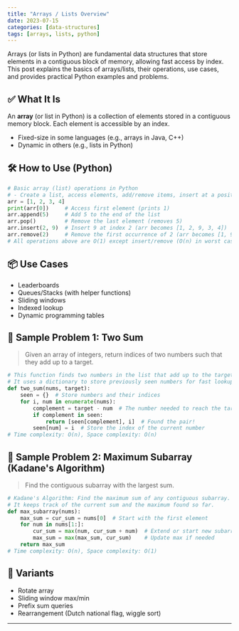 ```yaml
---
title: "Arrays / Lists Overview"
date: 2023-07-15
categories: [data-structures]
tags: [arrays, lists, python]
---
```


Arrays (or lists in Python) are fundamental data structures that store elements in a contiguous block of memory, allowing fast access by index. This post explains the basics of arrays/lists, their operations, use cases, and provides practical Python examples and problems.

## ✅ What It Is

An **array** (or list in Python) is a collection of elements stored in a contiguous memory block. Each element is accessible by an index.

- Fixed-size in some languages (e.g., arrays in Java, C++)
- Dynamic in others (e.g., lists in Python)

## 🛠️ How to Use (Python)

```python
# Basic array (list) operations in Python
# - Create a list, access elements, add/remove items, insert at a position, remove by value
arr = [1, 2, 3, 4]
print(arr[0])     # Access first element (prints 1)
arr.append(5)     # Add 5 to the end of the list
arr.pop()         # Remove the last element (removes 5)
arr.insert(2, 9)  # Insert 9 at index 2 (arr becomes [1, 2, 9, 3, 4])
arr.remove(2)     # Remove the first occurrence of 2 (arr becomes [1, 9, 3, 4])
# All operations above are O(1) except insert/remove (O(n) in worst case)
```

## 📦 Use Cases

- Leaderboards
- Queues/Stacks (with helper functions)
- Sliding windows
- Indexed lookup
- Dynamic programming tables

## 📘 Sample Problem 1: Two Sum

> Given an array of integers, return indices of two numbers such that they add up to a target.

```python
# This function finds two numbers in the list that add up to the target and returns their indices.
# It uses a dictionary to store previously seen numbers for fast lookup.
def two_sum(nums, target):
    seen = {}  # Store numbers and their indices
    for i, num in enumerate(nums):
        complement = target - num  # The number needed to reach the target
        if complement in seen:
            return [seen[complement], i]  # Found the pair!
        seen[num] = i  # Store the index of the current number
# Time complexity: O(n), Space complexity: O(n)
```

## 📘 Sample Problem 2: Maximum Subarray (Kadane's Algorithm)

> Find the contiguous subarray with the largest sum.

```python
# Kadane's Algorithm: Find the maximum sum of any contiguous subarray.
# It keeps track of the current sum and the maximum found so far.
def max_subarray(nums):
    max_sum = cur_sum = nums[0]  # Start with the first element
    for num in nums[1:]:
        cur_sum = max(num, cur_sum + num)  # Extend or start new subarray
        max_sum = max(max_sum, cur_sum)    # Update max if needed
    return max_sum
# Time complexity: O(n), Space complexity: O(1)
```

## 🔁 Variants

- Rotate array
- Sliding window max/min
- Prefix sum queries
- Rearrangement (Dutch national flag, wiggle sort)

---

